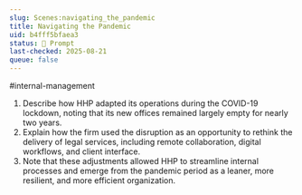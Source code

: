 ```yaml
---
slug: Scenes:navigating_the_pandemic
title: Navigating the Pandemic
uid: b4fff5bfaea3
status: 💬 Prompt
last-checked: 2025-08-21
queue: false
---
```

#internal-management 
1. Describe how HHP adapted its operations during the COVID-19 lockdown, noting that its new offices remained largely empty for nearly two years.
2. Explain how the firm used the disruption as an opportunity to rethink the delivery of legal services, including remote collaboration, digital workflows, and client interface.
3. Note that these adjustments allowed HHP to streamline internal processes and emerge from the pandemic period as a leaner, more resilient, and more efficient organization.
